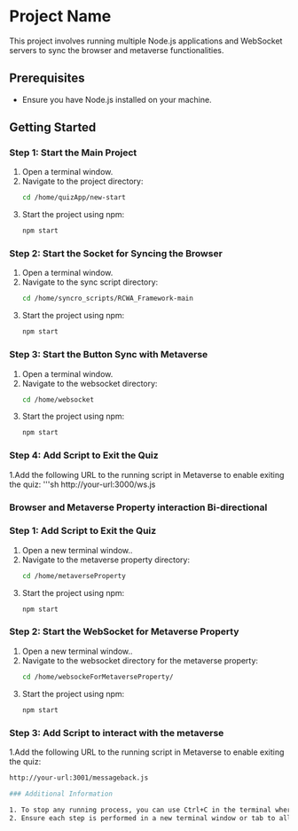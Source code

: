 # Project Name

This project involves running multiple Node.js applications and WebSocket servers to sync the browser and metaverse functionalities.

## Prerequisites

- Ensure you have Node.js installed on your machine.

## Getting Started

### Step 1: Start the Main Project

1. Open a terminal window.
2. Navigate to the project directory:
   ```sh
   cd /home/quizApp/new-start
3. Start the project using npm:
   ```sh
   npm start

### Step 2: Start the Socket for Syncing the Browser

1. Open a terminal window.
2. Navigate to the sync script directory:
   ```sh
   cd /home/syncro_scripts/RCWA_Framework-main
3. Start the project using npm:
    ```sh
   npm start

### Step 3: Start the Button Sync with Metaverse

1. Open a terminal window.
2. Navigate to the websocket directory:
   ```sh
   cd /home/websocket
3. Start the project using npm:
    ```sh
   npm start
    
### Step 4: Add Script to Exit the Quiz

1.Add the following URL to the running script in Metaverse to enable exiting the quiz:
   '''sh
   http://your-url:3000/ws.js

### Browser and Metaverse Property interaction Bi-directional

### Step 1: Add Script to Exit the Quiz

1. Open a new terminal window..
2. Navigate to the metaverse property directory:
   ```sh
   cd /home/metaverseProperty
3. Start the project using npm:
    ```sh
   npm start

### Step 2: Start the WebSocket for Metaverse Property 
1. Open a new terminal window..
2. Navigate to the websocket directory for the metaverse property:
   ```sh
   cd /home/websockeForMetaverseProperty/
3. Start the project using npm:
    ```sh
   npm start
    
### Step 3: Add Script to interact with the metaverse

1.Add the following URL to the running script in Metaverse to enable exiting the quiz:
   ```sh
   http://your-url:3001/messageback.js

### Additional Information

1. To stop any running process, you can use Ctrl+C in the terminal where the process is running.
2. Ensure each step is performed in a new terminal window or tab to allow all processes to run simultaneously.
